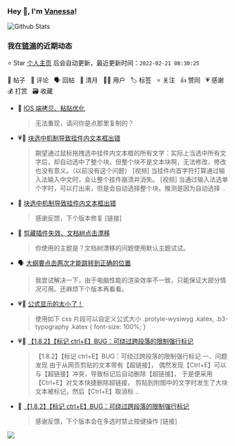 ### Hey 👋, I'm [Vanessa](http://vanessa.b3log.org/)!

![Github Stats](https://github-readme-stats.vercel.app/api?username=Vanessa219&show_icons=true)

<!--events start -->

### 我在[链滴](https://ld246.com)的近期动态

⭐️ Star [个人主页](https://github.com/Vanessa219/Vanessa219) 后会自动更新，最近更新时间：`2022-02-21 08:30:25`

📝 帖子 &nbsp; 💬 评论 &nbsp; 🗣 回帖 &nbsp; 🌙 清月 &nbsp; 👨‍💻 用户 &nbsp; 🏷️ 标签 &nbsp; ⭐️ 关注 &nbsp; 👍 赞同 &nbsp; 💗 感谢 &nbsp; 💰 打赏 &nbsp; 🗃 收藏

* 💬 [IOS 端拷贝、粘贴优化](https://ld246.com/article/1644843307718/comment/1645369578952#comments)

  > 无法重现，请问你是点那里复制的？
* 💗📝 [块选中机制导致挂件内文本框出错](https://ld246.com/article/1644827326901)

  > 期望通过鼠标拖拽选中挂件内文本框的所有文字：实际上当选中所有文字后，却自动选中了整个块。但整个块不是文本块啊，无法修改，修改也没有意义。（以前没有这个问题） [视频] 当挂件内首字符打算通过输入法输入中文时，会让整个挂件崩溃并消失。 [视频] 当通过输入法选单个字时，可以打出来，但是会自动选择整个块。推测是因为自动选择 ..
* 💬 [块选中机制导致挂件内文本框出错](https://ld246.com/article/1644827326901/comment/1645319958889#comments)

  > 感谢反馈，下个版本修复 [链接]
* 💬 [剪藏插件失效、文档树点击漂移](https://ld246.com/article/1645148124924/comment/1645280052771#comments)

  > 你使用的主题是？文档树漂移的问题使用默认主题试试。
* 🗣 [大纲要点击两次才能跳转到正确的位置](https://ld246.com/article/1643951809312/comment/1645181765356#comments)

  > 我尝试解决一下，由于电脑性能的渲染效率不一致，只能保证大部分情况可用。还麻烦下个版本再看看。
* 💗💬 [公式显示的太小了！](https://ld246.com/article/1645087565931/comment/1645116612384#comments)

  > 使用如下 css 片段可以自定义公式大小 .protyle-wysiwyg .katex, .b3-typography .katex { font-size: 100%; }
* 💗📝 [【1.8.2】【标记 ctrl+E】BUG：可绕过跨段落的限制强行标记](https://ld246.com/article/1644980073385)

  > 【1.8.2】【标记 ctrl+E】BUG：可绕过跨段落的限制强行标记 一、问题发现 由于从网页剪贴的文本带有【超链接】， 偶然发现【Ctrl+E】可以与【超链接】冲突，导致标记后自动删除【超链接】， 于是便采用【Ctrl+E】对文本快捷删除超链接， 剪贴到附图中的文字时发生了大块文本被标记，然后【Ctrl+E】取消标 ..
* 💬 [【1.8.2】【标记 ctrl+E】BUG：可绕过跨段落的限制强行标记](https://ld246.com/article/1644980073385/comment/1645108435183#comments)

  > 感谢反馈，下个版本会在多选时禁止按键操作 [链接]


<!--events end -->

<a title="Hits" target="_blank" href="https://github.com/Vanessa219/Vanessa219"><img src="https://hits.b3log.org/Vanessa219/Vanessa219.svg"></a>
